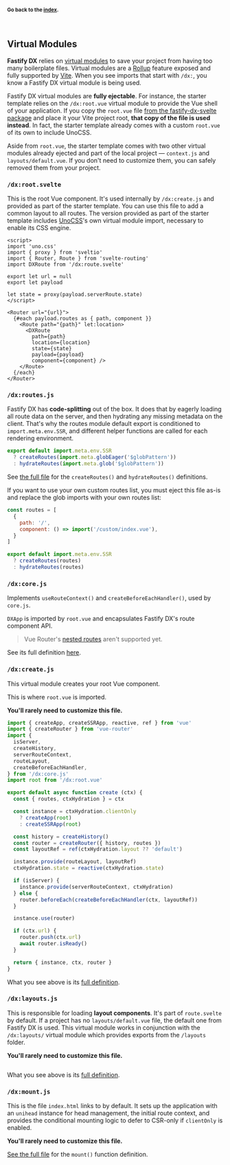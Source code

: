
<sub>**Go back to the [index](https://github.com/fastify/fastify-dx/blob/main/packages/fastify-dx-svelte/README.md).**</sub>

<br>

## Virtual Modules

**Fastify DX** relies on [virtual modules](https://github.com/rollup/plugins/tree/master/packages/virtual) to save your project from having too many boilerplate files. Virtual modules are a [Rollup](https://rollupjs.org/guide/en/) feature exposed and fully supported by [Vite](https://vitejs.dev/). When you see imports that start with `/dx:`, you know a Fastify DX virtual module is being used.

Fastify DX virtual modules are **fully ejectable**. For instance, the starter template relies on the `/dx:root.vue` virtual module to provide the Vue shell of your application. If you copy the `root.vue` file [from the fastify-dx-svelte package](https://github.com/fastify/fastify-dx/blob/main/packages/fastify-dx-svelte/virtual/root.vue) and place it your Vite project root, **that copy of the file is used instead**. In fact, the starter template already comes with a custom `root.vue` of its own to include UnoCSS.

Aside from `root.vue`, the starter template comes with two other virtual modules already ejected and part of the local project — `context.js` and `layouts/default.vue`. If you don't need to customize them, you can safely removed them from your project.

### `/dx:root.svelte`

This is the root Vue component. It's used internally by `/dx:create.js` and provided as part of the starter template. You can use this file to add a common layout to all routes. The version provided as part of the starter template includes [UnoCSS](https://github.com/unocss/unocss)'s own virtual module import, necessary to enable its CSS engine.

```svelte
<script>
import 'uno.css'
import { proxy } from 'sveltio'
import { Router, Route } from 'svelte-routing'
import DXRoute from '/dx:route.svelte'

export let url = null
export let payload

let state = proxy(payload.serverRoute.state)
</script>

<Router url="{url}">
  {#each payload.routes as { path, component }}
    <Route path="{path}" let:location>
      <DXRoute 
        path={path}
        location={location}
        state={state}
        payload={payload}
        component={component} />
    </Route>
  {/each}
</Router>
```

### `/dx:routes.js`

Fastify DX has **code-splitting** out of the box. It does that by eagerly loading all route data on the server, and then hydrating any missing metadata on the client. That's why the routes module default export is conditioned to `import.meta.env.SSR`, and different helper functions are called for each rendering environment.

```js
export default import.meta.env.SSR
  ? createRoutes(import.meta.globEager('$globPattern'))
  : hydrateRoutes(import.meta.glob('$globPattern'))
```

See [the full file](https://github.com/fastify/fastify-dx/blob/main/packages/fastify-dx-svelte/virtual/routes.js) for the `createRoutes()` and `hydrateRoutes()` definitions. 

If you want to use your own custom routes list, you must eject this file as-is and replace the glob imports with your own routes list:

```js
const routes = [
  { 
    path: '/', 
    component: () => import('/custom/index.vue'),
  }
]

export default import.meta.env.SSR
  ? createRoutes(routes)
  : hydrateRoutes(routes)
````

### `/dx:core.js`

Implements `useRouteContext()` and `createBeforeEachHandler()`, used by `core.js`.

`DXApp` is imported by `root.vue` and encapsulates Fastify DX's route component API.

> Vue Router's [nested routes](https://router.vuejs.org/guide/essentials/nested-routes.html) aren't supported yet.

See its full definition [here](https://github.com/fastify/fastify-dx/blob/main/packages/fastify-dx-svelte/virtual/core.js).

### `/dx:create.js`

This virtual module creates your root Vue component. 

This is where `root.vue` is imported.

<b>You'll rarely need to customize this file.</b>

```js
import { createApp, createSSRApp, reactive, ref } from 'vue'
import { createRouter } from 'vue-router'
import {
  isServer,
  createHistory,
  serverRouteContext,
  routeLayout,
  createBeforeEachHandler,
} from '/dx:core.js'
import root from '/dx:root.vue'

export default async function create (ctx) {
  const { routes, ctxHydration } = ctx

  const instance = ctxHydration.clientOnly
    ? createApp(root)
    : createSSRApp(root)

  const history = createHistory()
  const router = createRouter({ history, routes })
  const layoutRef = ref(ctxHydration.layout ?? 'default')

  instance.provide(routeLayout, layoutRef)
  ctxHydration.state = reactive(ctxHydration.state)

  if (isServer) {
    instance.provide(serverRouteContext, ctxHydration)
  } else {
    router.beforeEach(createBeforeEachHandler(ctx, layoutRef))
  }

  instance.use(router)

  if (ctx.url) {
    router.push(ctx.url)
    await router.isReady()
  }

  return { instance, ctx, router }
}
```

What you see above is its [full definition](https://github.com/fastify/fastify-dx/blob/main/packages/fastify-dx-svelte/virtual/create.js).

### `/dx:layouts.js`

This is responsible for loading **layout components**. It's part of `route.svelte` by default. If a project has no `layouts/default.vue` file, the default one from Fastify DX is used. This virtual module works in conjunction with the `/dx:layouts/` virtual module which provides exports from the `/layouts` folder.

<b>You'll rarely need to customize this file.</b>

```svelte

```

What you see above is its [full definition](https://github.com/fastify/fastify-dx/blob/main/packages/fastify-dx-svelte/virtual/layout.vue).

### `/dx:mount.js`

This is the file `index.html` links to by default. It sets up the application with an `unihead` instance for head management, the initial route context, and provides the conditional mounting logic to defer to CSR-only if `clientOnly` is enabled.

<b>You'll rarely need to customize this file.</b>

[See the full file](https://github.com/fastify/fastify-dx/blob/main/packages/fastify-dx-svelte/virtual/mount.js) for the `mount()` function definition.

